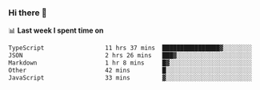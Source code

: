 ### Hi there 👋

<!--
**DBvc/DBvc** is a ✨ _special_ ✨ repository because its `README.md` (this file) appears on your GitHub profile.

Here are some ideas to get you started:

- 🔭 I’m currently working on ...
- 🌱 I’m currently learning ...
- 👯 I’m looking to collaborate on ...
- 🤔 I’m looking for help with ...
- 💬 Ask me about ...
- 📫 How to reach me: ...
- 😄 Pronouns: ...
- ⚡ Fun fact: ...
-->

📊 **Last week I spent time on**
<!--START_SECTION:waka-->

```txt
TypeScript                 11 hrs 37 mins  ████████████████▓░░░░░░░░   66.97 %
JSON                       2 hrs 26 mins   ███▓░░░░░░░░░░░░░░░░░░░░░   14.09 %
Markdown                   1 hr 8 mins     █▓░░░░░░░░░░░░░░░░░░░░░░░   06.55 %
Other                      42 mins         █░░░░░░░░░░░░░░░░░░░░░░░░   04.09 %
JavaScript                 33 mins         ▓░░░░░░░░░░░░░░░░░░░░░░░░   03.22 %
```

<!--END_SECTION:waka-->
